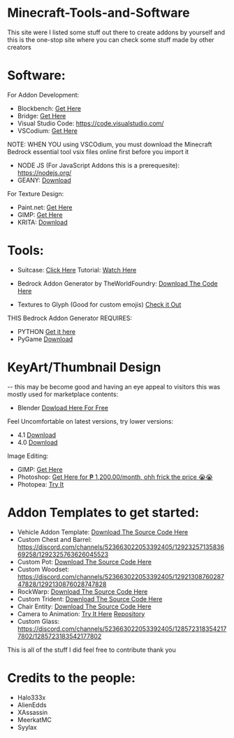 # Minecraft-Tools-and-Software
This site were I listed some stuff out there to create addons by yourself and this is the one-stop site where you can check some stuff made by other creators


# Software:

For Addon Development:
- Blockbench: [Get Here](https://blockbench.net/)
- Bridge: [Get Here](https://https://bridge-core.app/)
- Visual Studio Code: https://code.visualstudio.com/
- VSCodium: [Get Here](https://vscodium.com/)

NOTE: WHEN YOU using VSCOdium, you must download the Minecraft Bedrock essential tool vsix files online first before you import it 

- NODE JS (For JavaScript Addons this is a prerequesite): https://nodejs.org/
- GEANY: [Download](https://www.geany.org/)

For Texture Design:
- Paint.net: [Get Here](https://getpaint.net/)
- GIMP: [Get Here](https://www.gimp.org/)
- KRITA: [Download](https://krita.org/en/)


# Tools:
- Suitcase: [Click Here](https://github.com/TBroz15/SuitcaseJS) Tutorial: [Watch Here](https://www.youtube.com/watch?v=Kaec1YmYWrk)

- Bedrock Addon Generator by TheWorldFoundry: [Download The Code Here](https://github.com/abrightmoore/Bedrock-AddOn-Generator)
- Textures to Glyph (Good for custom emojis) [Check it Out](https://minato.beyondbedrock.org/web-apps/textures-to-glyph)

THIS Bedrock Addon Generator REQUIRES:
- PYTHON [Get it here](https://www.python.org/)
- PyGame [Download](https://www.pygame.org/news)

# KeyArt/Thumbnail Design
-- this may be become good and having an eye appeal to visitors this was mostly used for marketplace contents:
- Blender [Dowload Here For Free](https://www.blender.org/)

Feel Uncomfortable on latest versions, try lower versions:
- 4.1 [Download](https://www.blender.org/download/releases/4-1/)
- 4.0 [Download](https://www.blender.org/download/releases/4-0/)

Image Editing:
- GIMP: [Get Here](https://www.gimp.org/)
- Photoshop: [Get Here for ₱ 1,200.00/month, ohh frick the price 😭😭](https://www.adobe.com/ph_en/products/photoshop.html)
- Photopea: [Try It](https://www.photopea.com/)


# Addon Templates to get started:
- Vehicle Addon Template: [Download The Source Code Here](https://github.com/RMPlaysMCYT/Minecraft-Bedrock-Vehicle-Template/)
- Custom Chest and Barrel: https://discord.com/channels/523663022053392405/1292325713583669258/1292325763626045523
- Custom Pot: [Download The Source Code Here](https://github.com/MeerkatMC/mkt-custom-pot)
- Custom Woodset: https://discord.com/channels/523663022053392405/1292130876028747828/1292130876028747828
- RockWarp: [Download The Source Code Here](https://github.com/syylaxx/RockWrap/)
- Custom Trident: [Download The Source Code Here](https://github.com/Alien-Edds/Custom-Trident)
- Chair Entity: [Download The Source Code Here](https://github.com/Assassin1065/Chair-entity-template/tree/main)
- Camera to Animation:  [Try It Here](https://rey-debida.github.io/mcanim-to-cam/) [Repository](https://github.com/rey-debida/mcanim-to-cam?tab=readme-ov-file)
- Custom Glass: https://discord.com/channels/523663022053392405/1285723183542177802/1285723183542177802

This is all of the stuff I did feel free to contribute thank you

# Credits to the people:
- Halo333x
- AlienEdds
- XAssassin
- MeerkatMC
- Syylax

